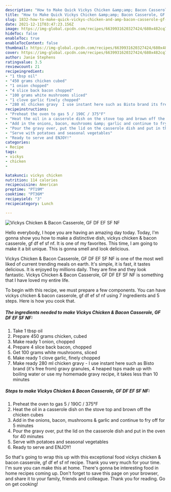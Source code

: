 ```yaml
---
description: "How to Make Quick Vickys Chicken &amp;amp; Bacon Casserole, GF DF EF SF NF"
title: "How to Make Quick Vickys Chicken &amp;amp; Bacon Casserole, GF DF EF SF NF"
slug: 1832-how-to-make-quick-vickys-chicken-and-amp-bacon-casserole-gf-df-ef-sf-nf
date: 2021-12-11T03:47:23.156Z
image: https://img-global.cpcdn.com/recipes/6639931620327424/680x482cq70/vickys-chicken-bacon-casserole-gf-df-ef-sf-nf-recipe-main-photo.jpg
hideToc: false
enableToc: true
enableTocContent: false
thumbnail: https://img-global.cpcdn.com/recipes/6639931620327424/680x482cq70/vickys-chicken-bacon-casserole-gf-df-ef-sf-nf-recipe-main-photo.jpg
cover: https://img-global.cpcdn.com/recipes/6639931620327424/680x482cq70/vickys-chicken-bacon-casserole-gf-df-ef-sf-nf-recipe-main-photo.jpg
author: Janie Stephens
ratingvalue: 3.5
reviewcount: 21
recipeingredient:
- "1 tbsp oil"
- "450 grams chicken cubed"
- "1 onion chopped"
- "4 slice back bacon chopped"
- "100 grams white mushrooms sliced"
- "1 clove garlic finely chopped"
- "280 ml chicken gravy  I use instant here such as Bisto brand its free from gravy granules 4 heaped tsps made up with boiling water or use my homemade gravy recipe it takes less than 10 minutes"
recipeinstructions:
- "Preheat the oven to gas 5 / 190C / 375°F"
- "Heat the oil in a casserole dish on the stove top and brown off the chicken cubes"
- "Add in the onions, bacon, mushrooms &amp; garlic and continue to fry off for 5 minutes"
- "Pour the gravy over, put the lid on the casserole dish and put in the oven for 40 minutes"
- "Serve with potatoes and seasonal vegetables"
- "Ready to serve and ENJOY!"
categories:
- Recipe
tags:
- vickys
- chicken
- 

katakunci: vickys chicken  
nutrition: 114 calories
recipecuisine: American
preptime: "PT19M"
cooktime: "PT36M"
recipeyield: "3"
recipecategory: Lunch

---
```



![Vickys Chicken &amp; Bacon Casserole, GF DF EF SF NF](https://img-global.cpcdn.com/recipes/6639931620327424/680x482cq70/vickys-chicken-bacon-casserole-gf-df-ef-sf-nf-recipe-main-photo.jpg)

Hello everybody, I hope you are having an amazing day today. Today, I'm gonna show you how to make a distinctive dish, vickys chicken &amp; bacon casserole, gf df ef sf nf. It is one of my favorites. This time, I am going to make it a bit unique. This is gonna smell and look delicious.



Vickys Chicken &amp; Bacon Casserole, GF DF EF SF NF is one of the most well liked of current trending meals on earth. It's simple, it is fast, it tastes delicious. It is enjoyed by millions daily. They are fine and they look fantastic. Vickys Chicken &amp; Bacon Casserole, GF DF EF SF NF is something that I have loved my entire life.


To begin with this recipe, we must prepare a few components. You can have vickys chicken &amp; bacon casserole, gf df ef sf nf using 7 ingredients and 5 steps. Here is how you cook that.

<!--inarticleads1-->

##### The ingredients needed to make Vickys Chicken &amp; Bacon Casserole, GF DF EF SF NF:

1. Take 1 tbsp oil
1. Prepare 450 grams chicken, cubed
1. Make ready 1 onion, chopped
1. Prepare 4 slice back bacon, chopped
1. Get 100 grams white mushrooms, sliced
1. Make ready 1 clove garlic, finely chopped
1. Make ready 280 ml chicken gravy - I use instant here such as Bisto brand (it&#39;s free from) gravy granules, 4 heaped tsps made up with boiling water or use my homemade gravy recipe, it takes less than 10 minutes




<!--inarticleads2-->

##### Steps to make Vickys Chicken &amp; Bacon Casserole, GF DF EF SF NF:

1. Preheat the oven to gas 5 / 190C / 375°F
1. Heat the oil in a casserole dish on the stove top and brown off the chicken cubes
1. Add in the onions, bacon, mushrooms &amp; garlic and continue to fry off for 5 minutes
1. Pour the gravy over, put the lid on the casserole dish and put in the oven for 40 minutes
1. Serve with potatoes and seasonal vegetables
1. Ready to serve and ENJOY!



So that's going to wrap this up with this exceptional food vickys chicken &amp; bacon casserole, gf df ef sf nf recipe. Thank you very much for your time. I'm sure you can make this at home. There's gonna be interesting food in home recipes coming up. Don't forget to save this page on your browser, and share it to your family, friends and colleague. Thank you for reading. Go on get cooking!
